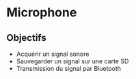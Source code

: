 # Microphone

## Objectifs

- Acquérir un signal sonore
- Sauvegarder un signal sur une carte SD
- Transmission du signal par Bluetooth
